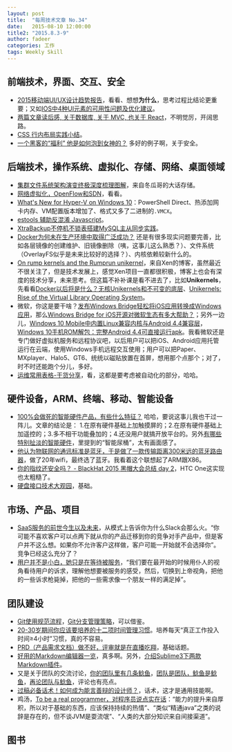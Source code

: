 ```yaml
---
layout: post
title:  "每周技术文章 No.34"
date:   2015-08-10 12:00:00
title2: "2015.8.3-9"
author: fadeer
categories: 工作
tags: Weekly Skill
---
```


前端技术，界面、交互、安全
----
* [2015移动端UI/UX设计趋势报告](http://www.uisdc.com/2015-ui-ux-trend-report)，看看、想想**为什么**，思考过程比结论更重要；又如[IOS中4种UI元素的可用性问题及优化建议](http://www.uisdc.com/ios-usability-and-solution)。
* [两篇文章读后感, 关于数据库, 关于 MVC, 也关于 React](http://segmentfault.com/a/1190000003052202)，不明觉厉，开阔思路。
* [CSS 行内布局实践小结](http://segmentfault.com/a/1190000003043991)。
* [一个黑客的“福利” 他是如何泡到女神的？](http://security.zdnet.com.cn/security_zone/2015/0717/3057392.shtml) 多好的例子啊，关于安全。

后端技术，操作系统、虚拟化、存储、网络、桌面领域
----
* [集群文件系统架构演变终极深度梳理图解](http://mp.weixin.qq.com/s?__biz=MzAwNzU3NzQ0MA==&mid=209298809&idx=1&sn=70f93b7d71fa7ac9caf3c737fb20a2ad&3rd=MzA3MDU4NTYzMw==&scene=6#rd)，来自冬瓜哥的大话存储。
* [网络虚拟化，OpenFlow和SDN](http://36kr.com/p/5035985.html)，看看。
* [What's New for Hyper-V on Windows 10](https://msdn.microsoft.com/en-us/virtualization/hyperv_on_windows/about/whats_new)：PowerShell Direct、热添加网卡内存、VM配置版本增加了、格式又多了二进制的`.VMCX`。
* [estools 辅助反混淆 Javascript](http://drops.wooyun.org/tips/7713)。
* [XtraBackup不停机不锁表搭建MySQL主从同步实践](http://segmentfault.com/a/1190000003063874)。
* [Docker为何未在生产环境中取得广泛成功？](http://cloud.51cto.com/art/201508/487219_all.htm) 还是有很多现实问题要完善，比如各层镜像的创建维护、旧镜像删除（咦，这事儿这么熟悉？）、文件系统（OverlayFS似乎是未来比较好的选择？）、内核依赖较新什么的。
* [On rump kernels and the Rumprun unikernel](https://blog.xenproject.org/2015/08/06/on-rump-kernels-and-the-rumprun-unikernel/)，来自Xen的博客，虽然最近不很关注了，但是技术发展上，感觉Xen项目一直都很积极，博客上也会有深度的技术分享，未来思考。但这篇不补补课是看不进去了，比如**Unikernels**，先看看[Docker以后将是什么？无核Unikernels和不可变的底层](http://www.jdon.com/46840)、[Unikernels: Rise of the Virtual Library Operating System](https://queue.acm.org/detail.cfm?id=2566628)。
* 微软，你这是要干啥？[发布Windows Bridge轻松将iOS应用转换成Windows应用](http://www.leiphone.com/news/201508/iGESfyuar1IcFCyF.html)，那么[Windows Bridge for iOS开源对微软生态有多大帮助？](http://www.wpdang.com/archives/142584.html)；另外一边儿，[Windows 10 Mobile中内置Linux兼容内核与Android 4.4兼容层](http://www.cnbeta.com/articles/417859.htm)，[Windows 10手机ROM解包：完整Android 4.4可直接运行apk](http://www.cnbeta.com/articles/417855.htm)。我看微软还是专门做好虚拟机服务和远程协议吧，以后用户可以把iOS、Android应用托管运行在云端，使用Windows手机远程交互使用；用户可以把Paper、MXplayer、Halo5、GT6、统统以磁贴放置在首屏，想用那个点那个；对了，时不时还能跑个分儿，多好。
* [运维常用表格-干货分享](http://chenguang.blog.51cto.com/350944/1681423)，看，这都是要考虑被自动化的部分，哈哈。

硬件设备，ARM、终端、移动、智能设备
----
<!--preview-end-->
* [100%会做死的智能硬件产品，有些什么特征？](http://www.leiphone.com/news/201508/cKJfZmzJRD0HbDhn.html) 哈哈，要说这事儿我也干过一阵儿。文章的结论是： 1.在原有硬件基础上加触摸屏的；2.在原有硬件基础上加遥控的；3.多不相干功能叠加的；4.还没用户就搞开放平台的。另外[有哪些特别扯淡的智能硬件](http://www.zhihu.com/question/33645876)，里提到的“智能尿桶”，太有画面感了。
* [他认为物联网的通讯标准是蓝牙，于是做了一款传输距离300米远的蓝牙路由器](http://36kr.com/p/5035772.html)，做了20年wifi，最终选了蓝牙。我看着这个联想起了ARM跟X86。
* [你的指纹还安全吗？ - BlackHat 2015 黑帽大会总结 day 2](http://drops.wooyun.org/papers/7807)，HTC One这实现也太粗糙了。
* [硬盘接口技术大观园](http://alanwu.blog.51cto.com/3652632/1680979)，基础。

市场、产品、项目
----
* [SaaS服务的前世今生以及未来](http://get.jobdeer.com/7753.get)，从模式上告诉你为什么Slack会那么火。“你可能不喜欢客户可以点两下就从你的产品迁移到你的竞争对手产品中，但是客户并不这么想。如果你不允许客户这样做，客户可能一开始就不会选择你”。竞争已经这么充分了？
* [用户并不是小白，她只是在等待被服务](http://www.ikent.me/blog/5028)，“我们要在最开始的时候用仆人的视角看待用户的诉求，理解他想要被服务的感受，然后，切换到上帝视角，把他的一些诉求枪毙掉，把他的一些需求像一个朋友一样的满足掉”。

团队建设
----
* [Git使用规范流程](http://www.ruanyifeng.com/blog/2015/08/git-use-process.html)，[Git分支管理策略](http://www.ruanyifeng.com/blog/2012/07/git.html)，可以借鉴。
* [20-30岁期间你应该要培养的十二项时间管理习惯](http://mp.weixin.qq.com/s?__biz=MjM5NjA3OTM0MA==&mid=211539502&idx=1&sn=7ee2db313cb3fd3d445228a0c9f2b907&3rd=MzA3MDU4NTYzMw==&scene=6#rd)。培养每天“真正工作投入时间≥4小时”习惯，真的不容易。
* [PRD（产品需求文档）做不好，评审就是在直播吃翔](http://www.woshipm.com/pmd/186518.html)，基础话题。
* [好用的Markdown编辑器一览](http://www.williamlong.info/archives/4319.html)，真多啊。另外，[介绍Sublime3下两款Markdown插件](http://www.jianshu.com/p/335b7d1be39e)。
* 又是关于团队的交流讨论，[你的团队里有几条鲶鱼](http://36kr.com/p/5036200.html)，[团队是团队，鲶鱼是鲶鱼](http://36kr.com/p/5036212.html)，[再论团队与鲶鱼](http://36kr.com/p/5036215.html)，评论也有亮点。
* [过稿必备话术！如何成为能言善辩的设计师？](http://www.uisdc.com/be-quick-tongued-designer)，话术，这才是通用技能啊。
* 鸡汤，[To be a real programmer，对程序员说点实在话](http://www.techug.com/be_a_real_programmer)：“能力的提升来自厚积，所以对于基础的东西，应该保持持续的热情”、“类似“精通java”之类的说辞是存在的，但不谈JVM是耍流氓”、“人类的大部分知识来自间接渠道”。

图书
----



